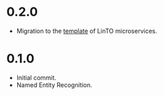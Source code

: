 # 0.2.0
- Migration to the [template]((https://github.com/linto-ai/linto-template-microservice)) of LinTO microservices.

# 0.1.0
- Initial commit.
- Named Entity Recognition.